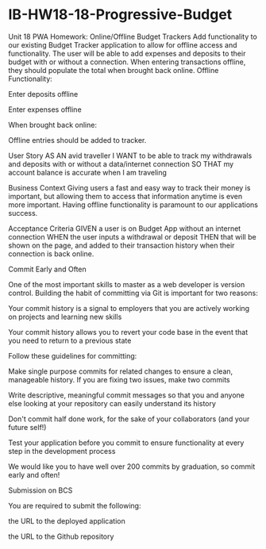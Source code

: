 # IB-HW18-18-Progressive-Budget

Unit 18 PWA Homework: Online/Offline Budget Trackers
Add functionality to our existing Budget Tracker application to allow for offline access and functionality.
The user will be able to add expenses and deposits to their budget with or without a connection. When entering transactions offline, they should populate the total when brought back online.
Offline Functionality:


Enter deposits offline


Enter expenses offline


When brought back online:

Offline entries should be added to tracker.


User Story
AS AN avid traveller
I WANT to be able to track my withdrawals and deposits with or without a data/internet connection
SO THAT my account balance is accurate when I am traveling

Business Context
Giving users a fast and easy way to track their money is important, but allowing them to access that information anytime is even more important. Having offline functionality is paramount to our applications success.

Acceptance Criteria
GIVEN a user is on Budget App without an internet connection
WHEN the user inputs a withdrawal or deposit
THEN that will be shown on the page, and added to their transaction history when their connection is back online.


Commit Early and Often

One of the most important skills to master as a web developer is version control. Building the habit of committing via Git is important for two reasons:



Your commit history is a signal to employers that you are actively working on projects and learning new skills


Your commit history allows you to revert your code base in the event that you need to return to a previous state




Follow these guidelines for committing:


Make single purpose commits for related changes to ensure a clean, manageable history. If you are fixing two issues, make two commits


Write descriptive, meaningful commit messages so that you and anyone else looking at your repository can easily understand its history


Don't commit half done work, for the sake of your collaborators (and your future self!)


Test your application before you commit to ensure functionality at every step in the development process




We would like you to have well over 200 commits by graduation, so commit early and often!



Submission on BCS


You are required to submit the following:


the URL to the deployed application


the URL to the Github repository